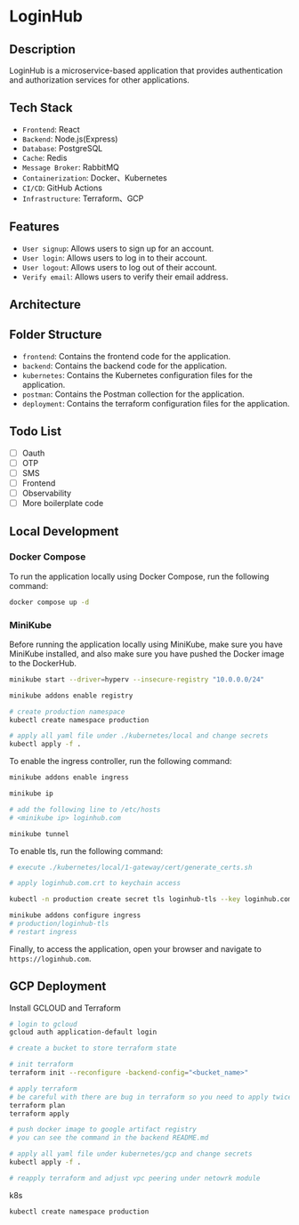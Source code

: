 # LoginHub

## Description

LoginHub is a microservice-based application that provides authentication and authorization services for other applications.

## Tech Stack

- `Frontend`: React
- `Backend`: Node.js(Express)
- `Database`: PostgreSQL
- `Cache`: Redis
- `Message Broker`: RabbitMQ
- `Containerization`: Docker、Kubernetes
- `CI/CD`: GitHub Actions
- `Infrastructure`: Terraform、GCP

## Features

- `User signup`: Allows users to sign up for an account.
- `User login`: Allows users to log in to their account.
- `User logout`: Allows users to log out of their account.
- `Verify email`: Allows users to verify their email address.

## Architecture

## Folder Structure

- `frontend`: Contains the frontend code for the application.
- `backend`: Contains the backend code for the application.
- `kubernetes`: Contains the Kubernetes configuration files for the application.
- `postman`: Contains the Postman collection for the application.
- `deployment`: Contains the terraform configuration files for the application.

## Todo List

- [ ] Oauth
- [ ] OTP
- [ ] SMS
- [ ] Frontend
- [ ] Observability
- [ ] More boilerplate code

## Local Development

### Docker Compose

To run the application locally using Docker Compose, run the following command:

```bash
docker compose up -d
```

### MiniKube

Before running the application locally using MiniKube, make sure you have MiniKube installed, and also make sure you have pushed the Docker image to the DockerHub.

```bash
minikube start --driver=hyperv --insecure-registry "10.0.0.0/24"

minikube addons enable registry

# create production namespace
kubectl create namespace production

# apply all yaml file under ./kubernetes/local and change secrets
kubectl apply -f .
```

To enable the ingress controller, run the following command:

```bash
minikube addons enable ingress

minikube ip 

# add the following line to /etc/hosts
# <minikube ip> loginhub.com

minikube tunnel
```

To enable tls, run the following command:

```bash
# execute ./kubernetes/local/1-gateway/cert/generate_certs.sh

# apply loginhub.com.crt to keychain access

kubectl -n production create secret tls loginhub-tls --key loginhub.com.key --cert loginhub.com.crt

minikube addons configure ingress
# production/loginhub-tls 
# restart ingress
```

Finally, to access the application, open your browser and navigate to `https://loginhub.com`.

## GCP Deployment

Install GCLOUD and Terraform

```bash
# login to gcloud
gcloud auth application-default login

# create a bucket to store terraform state

# init terraform
terraform init --reconfigure -backend-config="<bucket_name>"

# apply terraform
# be careful with there are bug in terraform so you need to apply twice
terraform plan
terraform apply

# push docker image to google artifact registry
# you can see the command in the backend README.md

# apply all yaml file under kubernetes/gcp and change secrets
kubectl apply -f .

# reapply terraform and adjust vpc peering under netowrk module
```

k8s

```bash
kubectl create namespace production
```
